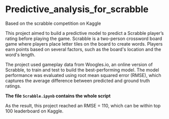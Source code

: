 # Predictive_analysis_for_scrabble
Based on the scrabble competition on Kaggle

This project aimed to build a predictive model to predict a Scrabble player’s rating before playing the
game. Scrabble is a two-person crossword board game where players place letter tiles on the
board to create words. Players earn points based on several factors, such as the board's location
and the word's length.

The project used gameplay data from Woogles.io, an online version of Scrabble, to train and test to build
the best-performing model. The model performance was evaluated using root mean squared error
(RMSE), which captures the average difference between predicted and ground truth ratings.

**The file `Scrabble.ipynb` contains the whole script**

As the result, this project reached an RMSE = 110, which can be within top 100 leaderboard on Kaggle.


